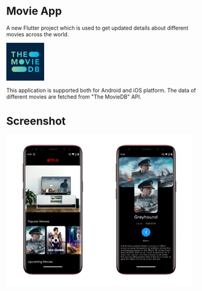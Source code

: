 # Movie App

A new Flutter project which is used to get updated details about different movies across the world.

<img src="gVZIvphd.jpg" height="100"/>

This application is supported both for Android and iOS platform. The data of different movies are fetched from "The MovieDB" API.

# Screenshot 

<img src="home.png" height="400"/><img src="details.png" height="400"/>

